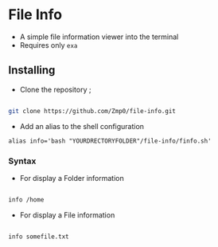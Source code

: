 # File Info

- A simple file information viewer into the terminal 
- Requires only `exa` 

## Installing

- Clone the repository ;

```bash

git clone https://github.com/Zmp0/file-info.git 

```

- Add an alias to the shell configuration 

```
alias info='bash "YOURDRECTORYFOLDER"/file-info/finfo.sh'

```

### Syntax

- For display a Folder information

```bash

info /home

```

- For display a File information

```bash

info somefile.txt

```

